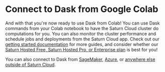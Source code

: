 # Connect to Dask from Google Colab

And with that you're now ready to use Dask from Colab! You can use Dask commands from your Colab notebook to have the Saturn Cloud cluster do computations for you. You can also monitor the cluster performance and schedule jobs and deployments from the Saturn Cloud app. Check out our [getting started documentation](<docs/api-guide/for-platform-engineers.md>) for more guides, and consider whether our [Saturn Hosted Free, Saturn Hosted Pro, or Enterprise plan](/docs) is best for you!

You can also connect to Dask from [SageMaker](<docs/user-guide/integrations/sagemaker_external_connect.md>), [Azure](<docs/user-guide/integrations/azure_external_connect.md>), or [anywhere else outside of Saturn Cloud](<docs/user-guide/integrations/sagemaker_external_connect.md>).
